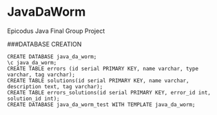 # JavaDaWorm
Epicodus Java Final Group Project

###DATABASE CREATION
```
CREATE DATABASE java_da_worm;
\c java_da_worm;
CREATE TABLE errors (id serial PRIMARY KEY, name varchar, type varchar, tag varchar);
CREATE TABLE solutions(id serial PRIMARY KEY, name varchar, description text, tag varchar);
CREATE TABLE errors_solutions(id serial PRIMARY KEY, error_id int, solution_id int);
CREATE DATABASE java_da_worm_test WITH TEMPLATE java_da_worm;
```
